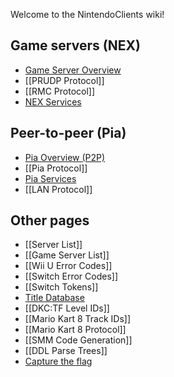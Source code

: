 Welcome to the NintendoClients wiki!

## Game servers (NEX)
* [Game Server Overview](NEX-Overview-(Game-Servers))
* [[PRUDP Protocol]]
* [[RMC Protocol]]
* [NEX Services](NEX-Protocols)

## Peer-to-peer (Pia)
* [Pia Overview (P2P)](Pia-Overview)
* [[Pia Protocol]]
* [Pia Services](Pia-Protocols)
* [[LAN Protocol]]

## Other pages
* [[Server List]]
* [[Game Server List]]
* [[Wii U Error Codes]]
* [[Switch Error Codes]]
* [[Switch Tokens]]
* [Title Database](https://kinnay.github.io)
* [[DKC:TF Level IDs]]
* [[Mario Kart 8 Track IDs]]
* [[Mario Kart 8 Protocol]]
* [[SMM Code Generation]]
* [[DDL Parse Trees]]
* [Capture the flag](https://ctf.ymar.dev)